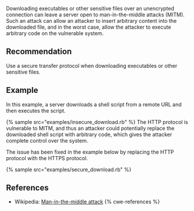 Downloading executables or other sensitive files over an unencrypted connection can leave a server open to man-in-the-middle attacks (MITM). Such an attack can allow an attacker to insert arbitrary content into the downloaded file, and in the worst case, allow the attacker to execute arbitrary code on the vulnerable system.


## Recommendation
Use a secure transfer protocol when downloading executables or other sensitive files.


## Example
In this example, a server downloads a shell script from a remote URL and then executes the script.

{% sample src="examples/insecure_download.rb" %}
The HTTP protocol is vulnerable to MITM, and thus an attacker could potentially replace the downloaded shell script with arbitrary code, which gives the attacker complete control over the system.

The issue has been fixed in the example below by replacing the HTTP protocol with the HTTPS protocol.

{% sample src="examples/secure_download.rb" %}

## References
* Wikipedia: [Man-in-the-middle attack](https://en.wikipedia.org/wiki/Man-in-the-middle_attack)
{% cwe-references %}
